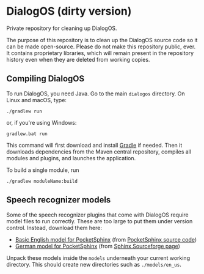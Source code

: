 # DialogOS (dirty version)

Private repository for cleaning up DialogOS.

The purpose of this repository is to clean up the DialogOS source code so it can be made open-source. Please do not make this repository public, ever. It contains proprietary libraries, which will remain present in the repository history even when they are deleted from working copies.


## Compiling DialogOS

To run DialogOS, you need Java. Go to the main `dialogos` directory. On Linux and macOS, type:

```
./gradlew run
```

or, if you're using Windows:

```
gradlew.bat run
```

This command will first download and install [Gradle](http://gradle.org) if needed. Then it downloads dependencies from the Maven central repository, compiles all modules and plugins, and launches the application.

To build a single module, run

```
./gradlew moduleName:build
```

## Speech recognizer models

Some of the speech recognizer plugins that come with DialogOS require
model files to run correctly. These are too large to put them under
version control. Instead, download them here:

* [Basic English model for PocketSphinx](http://www.coli.uni-saarland.de/~koller/dialogos/models/pocketsphinx_en.zip)
  (from [PocketSphinx source code](https://github.com/cmusphinx/pocketsphinx))
* [German model for PocketSphinx](http://www.coli.uni-saarland.de/~koller/dialogos/models/pocketsphinx_de.zip)
  (from [Sphinx Sourceforge page](https://sourceforge.net/projects/cmusphinx/files/Acoustic%20and%20Language%20Models/))

Unpack these models inside the `models` underneath your current
working directory. This should create new directories such as
`./models/en_us`.

